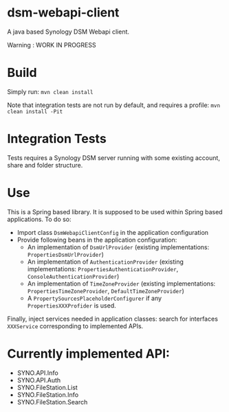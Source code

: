 # dsm-webapi-client
A java based Synology DSM Webapi client.

Warning : WORK IN PROGRESS

# Build

Simply run: `mvn clean install`

Note that integration tests are not run by default, and requires a profile: `mvn clean install -Pit`

# Integration Tests

Tests requires a Synology DSM server running with some existing account, share and folder structure.

# Use

This is a Spring based library. It is supposed to be used within Spring based applications.
To do so:
- Import class `DsmWebapiClientConfig` in the application configuration
- Provide following beans in the application configuration:
  - An implementation of `DsmUrlProvider` (existing implementations: `PropertiesDsmUrlProvider`)
  - An implementation of `AuthenticationProvider` (existing implementations: `PropertiesAuthenticationProvider`, `ConsoleAuthenticationProvider`)
  - An implementation of `TimeZoneProvider` (existing implementations: `PropertiesTimeZoneProvider`, `DefaultTimeZoneProvider`)
  - A `PropertySourcesPlaceholderConfigurer` if any  `PropertiesXXXProfider` is used.

Finally, inject services needed in application classes: search for interfaces `XXXService` corresponding to implemented APIs.

# Currently implemented API:

- SYNO.API.Info
- SYNO.API.Auth
- SYNO.FileStation.List
- SYNO.FileStation.Info
- SYNO.FileStation.Search
